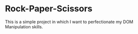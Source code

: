 # Rock-Paper-Scissors
This is a simple project in which I want to perfectionate my DOM Manipulation skills.
